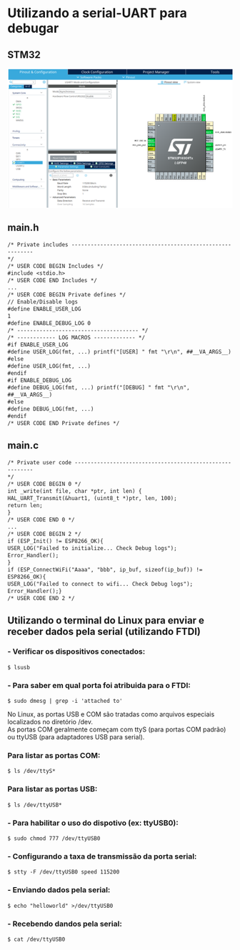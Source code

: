 # Utilizando a serial-UART para debugar

## STM32
![STM32](https://github.com/fabricioitajuba/STM32-Exemplos/blob/master/STM32-Debug-UART-01/Config/Configura%C3%A7%C3%A3o.png)

## main.h
```
/* Private includes ----------------------------------------------------------
*/
/* USER CODE BEGIN Includes */
#include <stdio.h>
/* USER CODE END Includes */
...
/* USER CODE BEGIN Private defines */
// Enable/Disable logs
#define ENABLE_USER_LOG
1
#define ENABLE_DEBUG_LOG 0
/* -------------------------------------- */
/* ------------ LOG MACROS ------------- */
#if ENABLE_USER_LOG
#define USER_LOG(fmt, ...) printf("[USER] " fmt "\r\n", ##__VA_ARGS__)
#else
#define USER_LOG(fmt, ...)
#endif
#if ENABLE_DEBUG_LOG
#define DEBUG_LOG(fmt, ...) printf("[DEBUG] " fmt "\r\n", ##__VA_ARGS__)
#else
#define DEBUG_LOG(fmt, ...)
#endif
/* USER CODE END Private defines */
```

## main.c
```
/* Private user code ---------------------------------------------------------
*/
/* USER CODE BEGIN 0 */
int _write(int file, char *ptr, int len) {
HAL_UART_Transmit(&huart1, (uint8_t *)ptr, len, 100);
return len;
}
/* USER CODE END 0 */
...
/* USER CODE BEGIN 2 */
if (ESP_Init() != ESP8266_OK){
USER_LOG("Failed to initialize... Check Debug logs");
Error_Handler();
}
if (ESP_ConnectWiFi("Aaaa", "bbb", ip_buf, sizeof(ip_buf)) != ESP8266_OK){
USER_LOG("Failed to connect to wifi... Check Debug logs");
Error_Handler();}
/* USER CODE END 2 */
```

## Utilizando o terminal do Linux para enviar e receber dados pela serial (utilizando FTDI)

### - Verificar os dispositivos conectados:
```
$ lsusb
```

### - Para saber em qual porta foi atribuida para o FTDI:
```
$ sudo dmesg | grep -i 'attached to'
```
No Linux, as portas USB e COM são tratadas como arquivos especiais localizados no diretório /dev.  
As portas COM geralmente começam com ttyS (para portas COM padrão) ou ttyUSB (para adaptadores USB para serial).  

### Para listar as portas COM:
```
$ ls /dev/ttyS*
```

### Para listar as portas USB:
```
$ ls /dev/ttyUSB*
```

### - Para habilitar o uso do dispotivo (ex: ttyUSB0):
```
$ sudo chmod 777 /dev/ttyUSB0
```

### - Configurando a taxa de transmissão da porta serial:
```
$ stty -F /dev/ttyUSB0 speed 115200
```

### - Enviando dados pela serial:
```
$ echo "helloworld" >/dev/ttyUSB0
```

### - Recebendo dandos pela serial:
```
$ cat /dev/ttyUSB0
```
